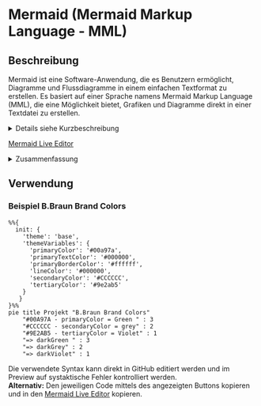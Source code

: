 # Mermaid (Mermaid Markup Language - MML)

## Beschreibung

Mermaid ist eine Software-Anwendung, die es Benutzern ermöglicht, Diagramme und Flussdiagramme in einem einfachen Textformat zu erstellen. Es basiert auf einer Sprache namens Mermaid Markup Language (MML), die eine Möglichkeit bietet, Grafiken und Diagramme direkt in einer Textdatei zu erstellen.  

<details><summary>Details siehe Kurzbeschreibung</summary>
<p>
Mit Mermaid können Benutzer verschiedene Arten von Diagrammen wie Flussdiagramme, Gantt-Diagramme, Klassendiagramme, Zustandsdiagramme und mehr erstellen. Die erstellten Diagramme können als SVG-, PNG- oder PDF-Datei exportiert werden und können in HTML- oder Markdown-Dokumente eingebettet werden.  
Mermaid ist eine Open-Source-Software und kann kostenlos verwendet werden. Es ist plattformunabhängig und kann in verschiedenen Umgebungen wie der Kommandozeile, Node.js und Webbrowsern verwendet werden. Es ist eine einfache und effektive Möglichkeit, Diagramme und Flussdiagramme zu erstellen, ohne eine separate Anwendung oder Software installieren zu müssen.
</p>
</details>

 [Mermaid Live Editor](https://mermaid.live/edit) 

<details><summary>Zusammenfassung</summary>
<p>
Mermaid ist eine Open-Source-Software zur Erstellung von Diagrammen, Flussdiagrammen, Organigrammen, Gantt-Diagrammen und anderen grafischen Darstellungen. Mermaid ermöglicht es Benutzern, Diagramme in Textform zu schreiben und automatisch in visuell ansprechende Grafiken umzuwandeln. Die Diagramme können in verschiedenen Formaten exportiert werden und sind ideal für die Verwendung in technischen Dokumentationen, Präsentationen oder Webseiten. Mermaid unterstützt eine Vielzahl von Diagrammtypen und bietet eine einfache Syntax, die schnell erlernt werden kann. Die Software kann als eigenständige Anwendung oder als JavaScript-Bibliothek in andere Anwendungen integriert werden.  
```Quelle: ChatGPT 2023-03-06 ```
</p>
</details>

## Verwendung

### Beispiel B.Braun Brand Colors

```mermaid
%%{
  init: {
    'theme': 'base',
    'themeVariables': {
      'primaryColor': '#00a97a',
      'primaryTextColor': '#000000',
      'primaryBorderColor': '#ffffff',
      'lineColor': '#000000',
      'secondaryColor': '#CCCCCC',
      'tertiaryColor': '#9e2ab5'
    }
   }
}%%
pie title Projekt "B.Braun Brand Colors"
    "#00A97A - primaryColor = Green " : 3
    "#CCCCCC - secondaryColor = grey" : 2
    "#9E2AB5 - tertiaryColor = Violet" : 1
    "=> darkGreen " : 3
    "=> darkGrey" : 2
    "=> darkViolet" : 1
```
Die verwendete Syntax kann direkt in GitHub editiert werden und im Preview auf systaktische Fehler kontrolliert werden.  
**Alternativ:** Den jeweiligen Code mittels des angezeigten Buttons kopieren und in den [Mermaid Live Editor](https://mermaid.live/edit) kopieren.
